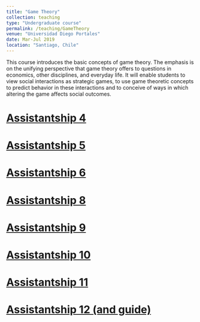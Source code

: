 ```yaml
---
title: "Game Theory"
collection: teaching
type: "Undergraduate course"
permalink: /teaching/GameTheory
venue: "Universidad Diego Portales"
date: Mar-Jul 2019
location: "Santiago, Chile"
---
```


This course introduces the basic concepts of game theory. The emphasis is on the unifying perspective that game theory offers to questions in economics, other disciplines, and everyday life. It will enable students to view social interactions as strategic games, to use game theoretic concepts
to predict behavior in these interactions and to conceive of ways in which altering the game affects
social outcomes.



[Assistantship 4](https://drive.google.com/file/d/15WlJaP5ykHBkoWMnUrgoF2_N2k6SdKQh/view?usp=sharing)
======

[Assistantship 5](https://drive.google.com/file/d/1OWvckwpm4NnYEEdYIEE7yMrKeBTXhb5t/view?usp=sharing)
======

[Assistantship 6](https://drive.google.com/file/d/1kdkzIEFri5pJgQVYESej8DwnQ4JkbVRu/view?usp=sharing)
======

[Assistantship 8](https://drive.google.com/file/d/1Hbhb2w3lnvsBWPROFei2zbIG-_rcoCyk/view?usp=sharing)
======

[Assistantship 9](https://drive.google.com/file/d/1FBkyTIVnY64A2-ASzrYJzXxnhMRNJiMZ/view?usp=sharing)
======

[Assistantship 10](https://drive.google.com/file/d/1FphiB4IFYfD3Z25HF-sIJdcKWoCIm1B_/view?usp=sharing)
======
[Assistantship 11](https://drive.google.com/file/d/12tTktvAJJYDNgXDxUPFGfdsLf78t0G95/view?usp=sharing)
======

[Assistantship 12 (and guide)](https://drive.google.com/file/d/1sLkWSp-1f9a0TEb82jlJaDFH00OchH0b/view?usp=sharing)
======


